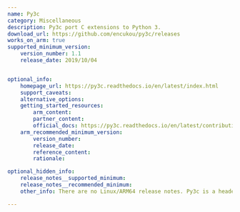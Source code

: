 ```yaml
---
name: Py3c
category: Miscellaneous
description: Py3c port C extensions to Python 3.
download_url: https://github.com/encukou/py3c/releases
works_on_arm: true
supported_minimum_version:
    version_number: 1.1
    release_date: 2019/10/04


optional_info:
    homepage_url: https://py3c.readthedocs.io/en/latest/index.html
    support_caveats:
    alternative_options:
    getting_started_resources:
        arm_content:
        partner_content:
        official_docs: https://py3c.readthedocs.io/en/latest/contributing.html
    arm_recommended_minimum_version:
        version_number:
        release_date:
        reference_content:
        rationale:

optional_hidden_info:
    release_notes__supported_minimum:
    release_notes__recommended_minimum:
    other_info: There are no Linux/ARM64 release notes. Py3c is a header-only library, so need not to build from source. Py3c can be tested for distros using "make test-python3". All 55 tests passed on the Neoverse N1 in version 1.1.

---
```

